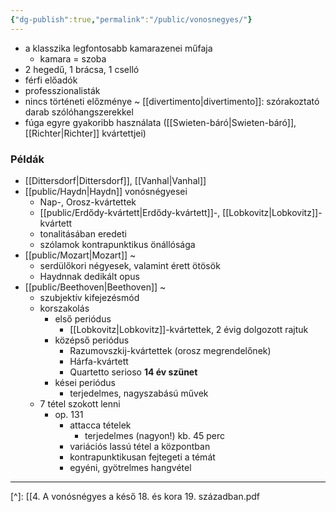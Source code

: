 ```yaml
---
{"dg-publish":true,"permalink":"/public/vonosnegyes/"}
---
```


- a klasszika legfontosabb kamarazenei műfaja
	- kamara = szoba
- 2 hegedű, 1 brácsa, 1 cselló
- férfi előadók
- professzionalisták
- nincs történeti előzménye
	~ [[divertimento\|divertimento]]: szórakoztató darab szólóhangszerekkel
- fúga egyre gyakoribb használata ([[Swieten-báró\|Swieten-báró]], [[Richter\|Richter]] kvártettjei)

### Példák

- [[Dittersdorf\|Dittersdorf]], [[Vanhal\|Vanhal]]
- [[public/Haydn\|Haydn]] vonósnégyesei
	- Nap-, Orosz-kvártettek
	- [[public/Erdődy-kvártett\|Erdődy-kvártett]]-, [[Lobkovitz\|Lobkovitz]]-kvártett
	- tonalitásában eredeti
	- szólamok kontrapunktikus önállósága
- [[public/Mozart\|Mozart]] ~
	- serdülőkori négyesek, valamint érett ötösök
	- Haydnnak dedikált opus
- [[public/Beethoven\|Beethoven]] ~
	- szubjektív kifejezésmód
	- korszakolás
		- első periódus
			- [[Lobkovitz\|Lobkovitz]]-kvártettek, 2 évig dolgozott rajtuk
		- középső periódus
			- Razumovszkij-kvártettek (orosz megrendelőnek)
			- Hárfa-kvártett
			- Quartetto serioso
		**14 év szünet**
		- kései periódus
			- terjedelmes, nagyszabású művek
	- 7 tétel szokott lenni
		- op. 131
			- attacca tételek
				- terjedelmes (nagyon!) kb. 45 perc
			- variációs lassú tétel a központban
			- kontrapunktikusan fejtegeti a témát
			- egyéni, gyötrelmes hangvétel

---
[^]: [[4. A vonósnégyes a késő 18. és kora 19. században.pdf